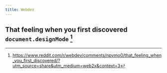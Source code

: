 ```yaml
---
title: Webdev
---
```


## That feeling when you first discovered `document.designMode` [^1]

[^1]: https://www.reddit.com/r/webdev/comments/npvmo0/that_feeling_when_you_first_discovered/?utm_source=share&utm_medium=web2x&context=3
